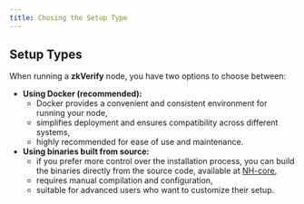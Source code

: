 ```yaml
---
title: Chosing the Setup Type
---
```


## Setup Types

When running a **zkVerify** node, you have two options to choose between:

- **Using Docker (recommended):**
  - Docker provides a convenient and consistent environment for running your node,
  - simplifies deployment and ensures compatibility across different systems,
  - highly recommended for ease of use and maintenance.
- **Using binaries built from source:**
  - if you prefer more control over the installation process, you can build the binaries directly from the source code, available at [NH-core](https://github.com/HorizenLabs/NH-core),
  - requires manual compilation and configuration,
  - suitable for advanced users who want to customize their setup.
